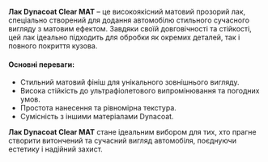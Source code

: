 **Лак Dynacoat Clear MAT** – це високоякісний матовий прозорий лак, спеціально створений для додання автомобілю стильного сучасного вигляду з матовим ефектом. Завдяки своїй довговічності та стійкості, цей лак ідеально підходить для обробки як окремих деталей, так і повного покриття кузова.

#### Основні переваги:

- Стильний матовий фініш для унікального зовнішнього вигляду.
- Висока стійкість до ультрафіолетового випромінювання та погодних умов.
- Простота нанесення та рівномірна текстура.
- Сумісність з іншими матеріалами Dynacoat.

**Лак Dynacoat Clear MAT** стане ідеальним вибором для тих, хто прагне створити витончений та сучасний вигляд автомобіля, поєднуючи естетику і надійний захист.
